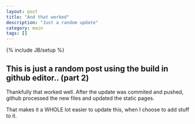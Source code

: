 ```yaml
---
layout: post
title: "And that worked"
description: "Just a random update"
category: main 
tags: []
---
```

{% include JB/setup %}

## This is just a random post using the build in github editor.. (part 2)

Thankfully that worked well.  After the update was commited and pushed, github processed the new files and updated the static pages.

That makes it a WHOLE lot easier to update this, when I choose to add stuff to it.